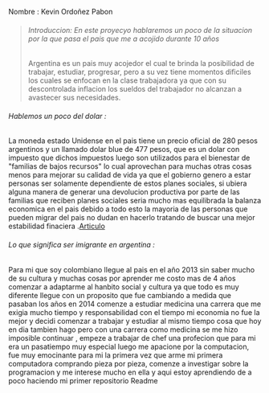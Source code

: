 Nombre : Kevin Ordoñez Pabon

> ###### Introduccion: En este proyecyo hablaremos un poco de la situacion por la que pasa el pais que me a acojido durante 10 años
> Argentina es un pais muy acojedor el cual te brinda la posibilidad de trabajar, estudiar, progresar, pero a su vez tiene momentos dificiles los cuales se enfocan en la clase trabajadora ya que con su descontrolada inflacion los sueldos del trabajador no alcanzan a avastecer sus necesidades.
###### Hablemos un poco del dolar : 
La moneda estado Unidense en el pais tiene un precio oficial de 280 pesos argentinos y un llamado dolar blue de 477 pesos, que es un dolar con impuesto que dichos impuestos luego son utilizados para el bienestar de "familias de bajos recursos" lo cual aprovechan para muchas otras cosas menos para mejorar su calidad de vida ya que el gobierno genero a estar personas ser solamente dependiente de estos planes sociales, si ubiera alguna manera de generar una devolucion productiva por parte de las familias que reciben planes sociales seria mucho mas equilibrada la balanza economica en el pais debido a todo esto la mayoria de las personas que pueden migrar del pais no dudan en hacerlo tratando de buscar una mejor estabilidad finaciera  .[Articulo](http://https://www.perfil.com/noticias/elobservador/planes-sociales-si-o-no-esa-parece-ser-la-cuestion-en-la-argentina-de-la-desigualdad.phtml "Articulo")
###### Lo que significa ser imigrante en argentina :
Para mi que soy colombiano llegue al pais en el año 2013 sin saber mucho de su cultura y muchas cosas por aprender me costo mas de 4 años comenzar a adaptarme al hanbito social y cultura ya que todo es muy diferente llegue con un proposito que fue cambiando a medida que pasaban los años en 2014 comenze a estudiar medicina una carrera que me exigia mucho tiempo y responsabilidad con el tiempo mi economia no fue la mejor y decidi comenzar a trabajar y estudiar al mismo tiempo cosa que hoy en dia tambien hago pero con una carrera como medicina se me hizo imposible continuar , empeze a trabajar de chef una profecion que para mi era un pasatiempo muy especial luego me apacione por la computacion, fue muy emocinante para mi la primera vez que arme mi primera computadora comprando pieza por pieza, comenze a investigar sobre la programacion y me interese mucho en ella y aqui estoy aprendiendo de a poco haciendo mi primer repositorio Readme